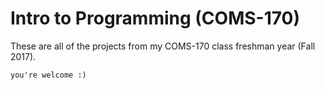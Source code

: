 # Intro to Programming (COMS-170)

These are all of the projects from my COMS-170 class freshman year (Fall 2017).

`you're welcome :)`
